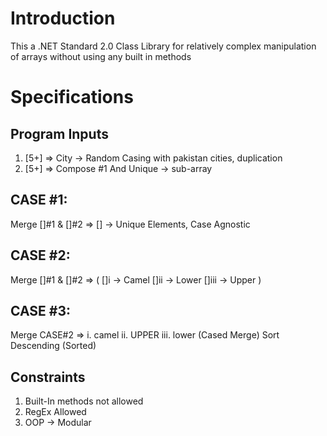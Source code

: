 # Introduction
This a .NET Standard 2.0 Class Library for relatively complex manipulation of arrays without using any built in methods

# Specifications

## Program Inputs
1. [5+] => City -> Random Casing with pakistan cities, duplication
2. [5+] => Compose #1 And Unique -> sub-array

## CASE #1:
Merge []#1 & []#2 => [] -> Unique Elements, Case Agnostic

## CASE #2:
Merge []#1 & []#2 => (
	[]i -> Camel
	[]ii -> Lower
	[]iii -> Upper
)

## CASE #3:
Merge CASE#2 => i. camel ii. UPPER iii. lower (Cased Merge)
Sort Descending (Sorted)


## Constraints
1. Built-In methods not allowed
2. RegEx Allowed
3. OOP -> Modular
